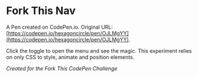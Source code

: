 # Fork This Nav

A Pen created on CodePen.io. Original URL: [https://codepen.io/hexagoncircle/pen/OJLMgYY](https://codepen.io/hexagoncircle/pen/OJLMgYY).

Click the toggle to open the menu and see the magic. This experiment relies on only CSS to style, animate and position elements.

_Created for the Fork This CodePen Challenge_
